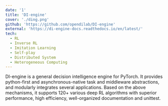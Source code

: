 ```yaml
---
date: '1'
title: 'DI-engine'
cover: './ding.png'
github: 'https://github.com/opendilab/DI-engine'
external: 'https://di-engine-docs.readthedocs.io/en/latest/'
tech:
  - RL
  - Inverse RL
  - Imitation Learning
  - Self-play
  - Distributed System
  - Heterogeneous Computing
---
```


DI-engine is a general decision intelligence engine for PyTorch.
It provides python-first and asynchronous-native task and middleware abstractions, and modularly integrates several applications. Based on the above mechanisms, it supports 120+ various deep RL algorithms with superior performance, high efficiency, well-organized documentation and unittest.
